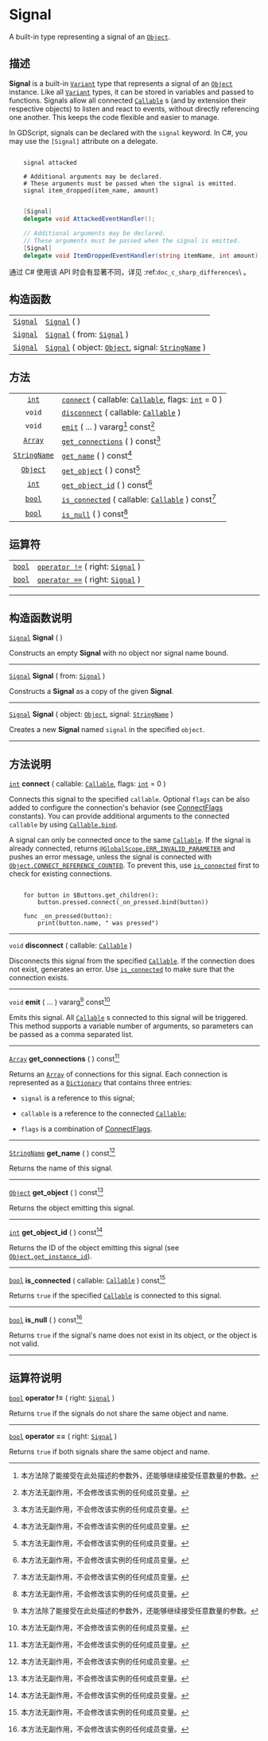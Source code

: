 <!-- ⚠ 请勿编辑本文件 ⚠ -->
<!-- 本文档使用脚本从 WeDot 引擎源码仓库生成。 -->
<!-- 生成脚本：https://github.com/WeDot-Engine/WeDot/tree/4.3/doc/tools/make_md.py； -->
<!-- 原文件：https://github.com/WeDot-Engine/WeDot/tree/4.3/doc/classes/Signal.xml。 -->

<div id="_class_signal"></div>

# Signal

A built-in type representing a signal of an [`Object`](class_object.md).

## 描述

**Signal** is a built-in [`Variant`](class_variant.md) type that represents a signal of an [`Object`](class_object.md) instance. Like all [`Variant`](class_variant.md) types, it can be stored in variables and passed to functions. Signals allow all connected [`Callable`](class_callable.md) s (and by extension their respective objects) to listen and react to events, without directly referencing one another. This keeps the code flexible and easier to manage.

In GDScript, signals can be declared with the `signal` keyword. In C#, you may use the `[Signal]` attribute on a delegate.



```gdscript

    signal attacked
    
    # Additional arguments may be declared.
    # These arguments must be passed when the signal is emitted.
    signal item_dropped(item_name, amount)
```

```csharp

    [Signal]
    delegate void AttackedEventHandler();
    
    // Additional arguments may be declared.
    // These arguments must be passed when the signal is emitted.
    [Signal]
    delegate void ItemDroppedEventHandler(string itemName, int amount);
```







通过 C# 使用该 API 时会有显著不同，详见 :ref:`doc_c_sharp_differences`\ 。

## 构造函数

|||
|:-:|:--|
| [`Signal`](class_signal.md) | [`Signal`](#class_signal_constructor_signal) ( )                                                                                  |
| [`Signal`](class_signal.md) | [`Signal`](#class_signal_constructor_signal) ( from: [`Signal`](class_signal.md) )                                                |
| [`Signal`](class_signal.md) | [`Signal`](#class_signal_constructor_signal) ( object: [`Object`](class_object.md), signal: [`StringName`](class_stringname.md) ) |

## 方法

|||
|:-:|:--|
| [`int`](class_int.md)               | [`connect`](#class_signal_method_connect) ( callable: [`Callable`](class_callable.md), flags: [`int`](class_int.md) = 0 ) |
| `void`                              | [`disconnect`](#class_signal_method_disconnect) ( callable: [`Callable`](class_callable.md) )                             |
| `void`                              | [`emit`](#class_signal_method_emit) ( ... ) vararg[^vararg] const[^const]                                                 |
| [`Array`](class_array.md)           | [`get_connections`](#class_signal_method_get_connections) ( ) const[^const]                                               |
| [`StringName`](class_stringname.md) | [`get_name`](#class_signal_method_get_name) ( ) const[^const]                                                             |
| [`Object`](class_object.md)         | [`get_object`](#class_signal_method_get_object) ( ) const[^const]                                                         |
| [`int`](class_int.md)               | [`get_object_id`](#class_signal_method_get_object_id) ( ) const[^const]                                                   |
| [`bool`](class_bool.md)             | [`is_connected`](#class_signal_method_is_connected) ( callable: [`Callable`](class_callable.md) ) const[^const]           |
| [`bool`](class_bool.md)             | [`is_null`](#class_signal_method_is_null) ( ) const[^const]                                                               |

## 运算符

|||
|:-:|:--|
| [`bool`](class_bool.md) | [`operator !=`](class_Signal.md#operator_neq_Signal) ( right: [`Signal`](class_signal.md) ) |
| [`bool`](class_bool.md) | [`operator ==`](class_Signal.md#operator_eq_Signal) ( right: [`Signal`](class_signal.md) )  |

<!-- rst-class:: classref-section-separator -->

---

## 构造函数说明

<div id="_class_signal_constructor_signal"></div>

[`Signal`](class_signal.md) **Signal** ( )<div id="class_signal_constructor_signal"></div>

Constructs an empty **Signal** with no object nor signal name bound.

<!-- rst-class:: classref-item-separator -->

---

[`Signal`](class_signal.md) **Signal** ( from: [`Signal`](class_signal.md) )

Constructs a **Signal** as a copy of the given **Signal**.

<!-- rst-class:: classref-item-separator -->

---

[`Signal`](class_signal.md) **Signal** ( object: [`Object`](class_object.md), signal: [`StringName`](class_stringname.md) )

Creates a new **Signal** named `signal` in the specified `object`.

<!-- rst-class:: classref-section-separator -->

---

## 方法说明

<div id="_class_signal_method_connect"></div>

[`int`](class_int.md) **connect** ( callable: [`Callable`](class_callable.md), flags: [`int`](class_int.md) = 0 )<div id="class_signal_method_connect"></div>

Connects this signal to the specified `callable`. Optional `flags` can be also added to configure the connection's behavior (see [ConnectFlags](#enum_object_connectflags) constants). You can provide additional arguments to the connected `callable` by using [`Callable.bind`](#class_callable_method_bind).

A signal can only be connected once to the same [`Callable`](class_callable.md). If the signal is already connected, returns [`@GlobalScope.ERR_INVALID_PARAMETER`](#class_@globalscope_constant_err_invalid_parameter) and pushes an error message, unless the signal is connected with [`Object.CONNECT_REFERENCE_COUNTED`](#class_object_constant_connect_reference_counted). To prevent this, use [`is_connected`](#class_signal_method_is_connected) first to check for existing connections.

```

    for button in $Buttons.get_children():
        button.pressed.connect(_on_pressed.bind(button))
    
    func _on_pressed(button):
        print(button.name, " was pressed")
```



<!-- rst-class:: classref-item-separator -->

---

<div id="_class_signal_method_disconnect"></div>

`void` **disconnect** ( callable: [`Callable`](class_callable.md) )<div id="class_signal_method_disconnect"></div>

Disconnects this signal from the specified [`Callable`](class_callable.md). If the connection does not exist, generates an error. Use [`is_connected`](#class_signal_method_is_connected) to make sure that the connection exists.

<!-- rst-class:: classref-item-separator -->

---

<div id="_class_signal_method_emit"></div>

`void` **emit** ( ... ) vararg[^vararg] const[^const]<div id="class_signal_method_emit"></div>

Emits this signal. All [`Callable`](class_callable.md) s connected to this signal will be triggered. This method supports a variable number of arguments, so parameters can be passed as a comma separated list.

<!-- rst-class:: classref-item-separator -->

---

<div id="_class_signal_method_get_connections"></div>

[`Array`](class_array.md) **get_connections** ( ) const[^const]<div id="class_signal_method_get_connections"></div>

Returns an [`Array`](class_array.md) of connections for this signal. Each connection is represented as a [`Dictionary`](class_dictionary.md) that contains three entries:

- `signal` is a reference to this signal;

- `callable` is a reference to the connected [`Callable`](class_callable.md);

- `flags` is a combination of [ConnectFlags](#enum_object_connectflags).

<!-- rst-class:: classref-item-separator -->

---

<div id="_class_signal_method_get_name"></div>

[`StringName`](class_stringname.md) **get_name** ( ) const[^const]<div id="class_signal_method_get_name"></div>

Returns the name of this signal.

<!-- rst-class:: classref-item-separator -->

---

<div id="_class_signal_method_get_object"></div>

[`Object`](class_object.md) **get_object** ( ) const[^const]<div id="class_signal_method_get_object"></div>

Returns the object emitting this signal.

<!-- rst-class:: classref-item-separator -->

---

<div id="_class_signal_method_get_object_id"></div>

[`int`](class_int.md) **get_object_id** ( ) const[^const]<div id="class_signal_method_get_object_id"></div>

Returns the ID of the object emitting this signal (see [`Object.get_instance_id`](#class_object_method_get_instance_id)).

<!-- rst-class:: classref-item-separator -->

---

<div id="_class_signal_method_is_connected"></div>

[`bool`](class_bool.md) **is_connected** ( callable: [`Callable`](class_callable.md) ) const[^const]<div id="class_signal_method_is_connected"></div>

Returns `true` if the specified [`Callable`](class_callable.md) is connected to this signal.

<!-- rst-class:: classref-item-separator -->

---

<div id="_class_signal_method_is_null"></div>

[`bool`](class_bool.md) **is_null** ( ) const[^const]<div id="class_signal_method_is_null"></div>

Returns `true` if the signal's name does not exist in its object, or the object is not valid.

<!-- rst-class:: classref-section-separator -->

---

## 运算符说明

<div id="_class_signal_operator_neq_signal"></div>

[`bool`](class_bool.md) **operator !=** ( right: [`Signal`](class_signal.md) ) <div id="class_signal_operator_neq_signal"></div>

Returns `true` if the signals do not share the same object and name.

<!-- rst-class:: classref-item-separator -->

---

<div id="_class_signal_operator_eq_signal"></div>

[`bool`](class_bool.md) **operator ==** ( right: [`Signal`](class_signal.md) ) <div id="class_signal_operator_eq_signal"></div>

Returns `true` if both signals share the same object and name.

[^virtual]: 本方法通常需要用户覆盖才能生效。
[^const]: 本方法无副作用，不会修改该实例的任何成员变量。
[^vararg]: 本方法除了能接受在此处描述的参数外，还能够继续接受任意数量的参数。
[^constructor]: 本方法用于构造某个类型。
[^static]: 调用本方法无需实例，可直接使用类名进行调用。
[^operator]: 本方法描述的是使用本类型作为左操作数的有效运算符。
[^bitfield]: 这个值是由下列位标志构成位掩码的整数。
[^void]: 无返回值。
